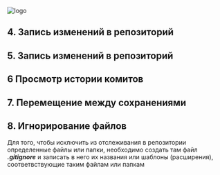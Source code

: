 ![logo](1color-lightbg@2x.png)
## 4. Запись изменений в репозиторий
## 5. Запись изменений в репозиторий
## 6 Просмотр истории комитов
## 7.  Перемещение между сохранениями

## 8. Игнорирование файлов
Для того, чтобы исключить из отслеживания в репозитории определенные файлы или папки, необходимо создать там файл ***.gitignore***  и записать в него их названия или шаблоны (расширения), соответвствующие таким файлам или папкам